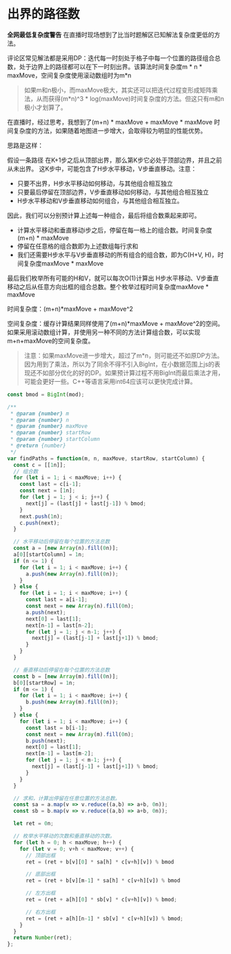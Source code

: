 # 出界的路径数

**全网最低复杂度警告** 在直播时现场想到了比当时题解区已知解法复杂度更低的方法。

评论区常见解法都是采用DP：迭代每一时刻处于格子中每一个位置的路径组合总数，处于边界上的路径都可以在下一时刻出界。该算法时间复杂度m * n * maxMove，空间复杂度使用滚动数组时为m*n

> 如果m和n极小，而maxMove极大，其实还可以把迭代过程变形成矩阵乘法，从而获得(m*n)^3 * log(maxMove)时间复杂度的方法。但这只有m和n极小才划算了。

在直播时，经过思考，我想到了(m+n) * maxMove + maxMove * maxMove 时间复杂度的方法，如果随着地图进一步增大，会取得较为明显的性能优势。

思路是这样：

假设一条路径 在K+1步之后从顶部出界，那么第K步它必处于顶部边界，并且之前从未出界。
这K步中，可能包含了H步水平移动，V步垂直移动。注意：

* 只要不出界，H步水平移动如何移动，与其他组合相互独立
* 只要最后停留在顶部边界，V步垂直移动如何移动，与其他组合相互独立
* H步水平移动和V步垂直移动如何组合，与其他组合相互独立。

因此，我们可以分别预计算上述每一种组合，最后将组合数乘起来即可。

* 计算水平移动和垂直移动i步之后，停留在每一格上的组合数。时间复杂度(m+n) * maxMove
* 停留在任意格的组合数即为上述数组每行求和
* 我们还需要H步水平与V步垂直移动的所有组合的组合数，即为C(H+V, H)，时间复杂度maxMove * maxMove

最后我们枚举所有可能的H和V，就可以每次O(1)计算出 H步水平移动、V步垂直移动之后从任意方向出框的组合总数。整个枚举过程时间复杂度maxMove * maxMove

时间复杂度：(m+n)*maxMove + maxMove^2

空间复杂度：缓存计算结果同样使用了(m+n)*maxMove + maxMove^2的空间。如果采用滚动数组计算，并使用另一种不同的方法计算组合数，可以实现m+n+maxMove的空间复杂度。

> 注意：如果maxMove进一步增大，超过了m*n，则可能还不如原DP方法。
> 因为用到了乘法，所以为了同余不得不引入BigInt，在小数据范围上js的表现还不如部分优化的好的DP。如果预计算过程不用BigInt而最后乘法才用，可能会更好一些。C++等语言采用int64应该可以更快完成计算。

```js
const bmod = BigInt(mod);

/**
 * @param {number} m
 * @param {number} n
 * @param {number} maxMove
 * @param {number} startRow
 * @param {number} startColumn
 * @return {number}
 */
var findPaths = function(m, n, maxMove, startRow, startColumn) {
  const c = [[1n]];
  // 组合数
  for (let i = 1; i < maxMove; i++) {
    const last = c[i-1];
    const next = [1n];
    for (let j = 1; j < i; j++) {
      next[j] = (last[j] + last[j-1]) % bmod;
    }
    next.push(1n);
    c.push(next);
  }

  // 水平移动后停留在每个位置的方法总数
  const a = [new Array(n).fill(0n)];
  a[0][startColumn] = 1n;
  if (n <= 1) {
    for (let i = 1; i < maxMove; i++) {
      a.push(new Array(n).fill(0n));
    }
  } else {
    for (let i = 1; i < maxMove; i++) {
      const last = a[i-1];
      const next = new Array(n).fill(0n);
      a.push(next);
      next[0] = last[1];
      next[n-1] = last[n-2];
      for (let j = 1; j < n-1; j++) {
        next[j] = (last[j-1] + last[j+1]) % bmod;
      }
    }
  }

  // 垂直移动后停留在每个位置的方法总数
  const b = [new Array(m).fill(0n)];
  b[0][startRow] = 1n;
  if (m <= 1) {
    for (let i = 1; i < maxMove; i++) {
      b.push(new Array(m).fill(0n));
    }
  } else {
    for (let i = 1; i < maxMove; i++) {
      const last = b[i-1];
      const next = new Array(m).fill(0n);
      b.push(next);
      next[0] = last[1];
      next[m-1] = last[m-2];
      for (let j = 1; j < m-1; j++) {
        next[j] = (last[j-1] + last[j+1]) % bmod;
      }
    }
  }

  // 求和，计算出停留在任意位置的方法总数。
  const sa = a.map(v => v.reduce((a,b) => a+b, 0n));
  const sb = b.map(v => v.reduce((a,b) => a+b, 0n));

  let ret = 0n;

  // 枚举水平移动的次数和垂直移动的次数。
  for (let h = 0; h < maxMove; h++) {
    for (let v = 0; v+h < maxMove; v++) {
      // 顶部出框
      ret = (ret + b[v][0] * sa[h] * c[v+h][v]) % bmod

      // 底部出框
      ret = (ret + b[v][m-1] * sa[h] * c[v+h][v]) % bmod

      // 左方出框
      ret = (ret + a[h][0] * sb[v] * c[v+h][v]) % bmod;

      // 右方出框
      ret = (ret + a[h][n-1] * sb[v] * c[v+h][v]) % bmod;
    }
  }
  return Number(ret);
};
```